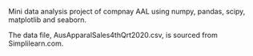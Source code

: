 Mini data analysis project of compnay AAL using numpy, pandas, scipy, matplotlib and seaborn.

The data file, AusApparalSales4thQrt2020.csv, is sourced from Simplilearn.com.
